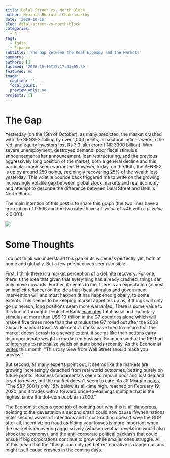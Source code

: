 ```yaml
---
title: Dalal Street vs. North Block
author: Hemanth Bharatha Chakravarthy
date: '2020-10-16'
slug: dalal-street-vs-north-block
categories:
  - R
tags:
  - India
  - Finance
subtitle: 'The Gap Between the Real Economy and the Markets'
summary: ''
authors: []
lastmod: '2020-10-16T15:17:03+05:30'
featured: no
image:
  caption: ''
  focal_point: ''
  preview_only: no
projects: []
---
```


# The Gap

Yesterday (on the 15th of October), as many predicted, the market crashed with the SENSEX falling by over 1,000 points, all sectoral indices were in the red, and equity investors [lost](https://economictimes.indiatimes.com/markets/stocks/news/sensex-drops-220-points-on-weak-global-cues-nifty-tests-11900/articleshow/78674278.cms) Rs 3.3 lakh crore (INR 3300 billion). With severe unemployment, destroyed demand, poor fiscal stimulus announcement after announcement, loan restructuring, and the previous aggressively long position of the market, both a general decline and this particular crash seem warranted. However, today, on the 16th, the SENSEX is up by around 250 points, seemingly recovering 25% of the wealth lost yesterday. This volatile bounce back triggered me to write on the growing, increasingly volatile gap between global stock markets and real economy and attempt to describe the difference between Dalal Street and Delhi's North Block.

The main intention of this post is to share this graph (the two lines have a correlation of 0.506 and the two rates have a *t-value* of 5.45 with a *p-value* < 0.001):

![](/post/2020-10-16-dalal-street-vs-north-block.en_files/dalal_st.png)

# Some Thoughts

I do not think we understand this gap or its wideness perfectly yet, both at home and globally. But a few perspectives seem sensible. 

First, I think there is a market perception of a definite recovery. For one, there is the idea that given that everything has already crashed, things can only move upwards. Further, it seems to me, there is an expectation (almost an implicit reliance) on the idea that fiscal stimulus and government intervention will and must happen (it has happened globally, to some extent). This seems to be keeping market appetites up as, if things will only go up hereon, long positions seem more warranted. There is some value to this line of throught: Deutsche Bank [estimates](https://economictimes.indiatimes.com/markets/stocks/news/dichotomy-between-markets-and-economy-can-you-still-benefit/articleshow/76505316.cms?utm_source=contentofinterest&utm_medium=text&utm_campaign=cppst) total fiscal and monetary stimulus at more than US$ 10 trillion in the G7 countries alone which will make it five times more than the stimulus the G7 rolled out after the 2008 Global Financial Crisis. While central banks have tried to ensure that the market doesn't crash to a severe extent, it seems like their actions carry disproportionate weight in market enthusiasm. So much so that the RBI had to [intervene](https://www.b-hemanth.com/post/who-should-borrow/) to rationalize yields on state bonds recently. As the Economist [writes](https://www.economist.com/leaders/2020/05/07/the-market-v-the-real-economy) this month, "This rosy view from Wall Street should make you uneasy."

But second, as many experts point out, it seems like the markets are growing increasingly detached from real world outcomes, betting purely on future profits. Business fundamentals seem to remain poor and lost demand is yet to revive, but the market doesn't seem to care. As JP Morgan [notes](https://privatebank.jpmorgan.com/gl/en/insights/investing/why-stocks-rally-while-the-real-economy-suffers#:~:text=The%20gap%20between%20the%20real,flows%20for%20businesses%20and%20households.), "The S&P 500 is only 15% below its all-time high, reached on February 19, 2020, and it trades with a forward price-to-earnings multiple that is the highest since the dot-com bubble in 2000."

The Economist does a good job of [pointing out](https://www.economist.com/leaders/2020/05/07/the-market-v-the-real-economy) why this is all dangerous, pointing to the devastation a second crash could now cause if/when nations enter second waves of infections and if cost-cutting doesn't save the GDP after all, incentivizing fraud as hiding your losses is more important when the market is recovering aggressively (whose eventual revelation would also shock the economy), and the anti-corporate political backlash that could ensue if big corporations continue to grow while smaller ones struggle. All of this mean that the "things can only get better" narrative is dangerous and might itself cause crashes in the coming days.
